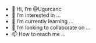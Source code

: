 - 👋 Hi, I’m @Ugurcanc
- 👀 I’m interested in ...
- 🌱 I’m currently learning ...
- 💞️ I’m looking to collaborate on ...
- 📫 How to reach me ...

<!---
Ugurcanc/Ugurcanc is a ✨ special ✨ repository because its `README.md` (this file) appears on your GitHub profile.
You can click the Preview link to take a look at your changes.
--->
